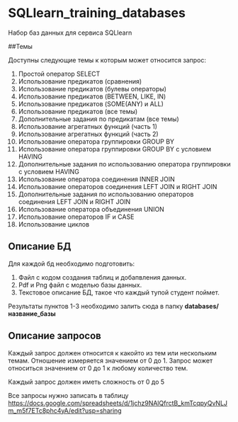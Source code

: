 # SQLlearn_training_databases
Набор баз данных для сервиса SQLlearn

##Темы

Доступны следующие темы к которым может относится запрос:

1.	Простой оператор SELECT
2.	Использование предикатов (сравнения)
3.	Использование предикатов (булевы операторы)
4.	Использование предикатов (BETWEEN, LIKE, IN)
5.	Использование предикатов (SOME(ANY) и ALL)
6.	Использование предикатов (все темы)
7.	Дополнительные задания по предикатам (все темы)
8.	Использование агрегатных функций (часть 1)
9.	Использование агрегатных функций (часть 2)
10.	Использование оператора группировки GROUP BY
11.	Использование оператора группировки GROUP BY с условием HAVING
12.	Дополнительные задания по использованию оператора группировки с условием HAVING
13.	Использование оператора соединения INNER JOIN
14.	Использование операторов соединения  LEFT JOIN и RIGHT JOIN
15.	Дополнительные задания по использованию операторов соединения  LEFT JOIN и RIGHT JOIN
16.	Использование оператора объединения UNION
17.	Использование операторов IF и CASE
18.	Использование циклов

## Описание БД

Для каждой бд необходимо подготовить:
1. Файл с кодом создания таблиц и добапвления данных.
2. Pdf и Png файл с моделью базы данных.
3. Текстовое описание БД, такое что каждый тупой студент поймет.

Результаты пунктов 1-3 необходимо залить сюда в папку **databases/название_базы**

## Описание запросов

Каждый запрос должен относится к какойто из тем или нескольким темам. Отношение измеряется значением от 0 до 1. Запрос может относиться значением от 0 до 1 к любому количество тем.

Каждый запрос должен иметь сложность от 0 до 5

Все запросы нужно записать в таблицу https://docs.google.com/spreadsheets/d/1jchz9NAlQfrctB_kmTcqpyQvNLJm_m5f7ETc8phc4yA/edit?usp=sharing


